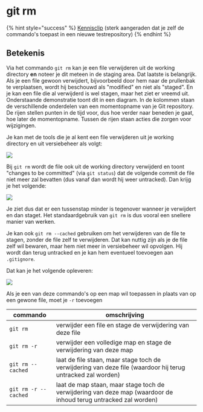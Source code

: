 # git rm

{% hint style="success" %}
[Kennisclip](https://ap.cloud.panopto.eu/Panopto/Pages/Viewer.aspx?id=0f6dbb0a-5ff6-4d8a-8202-ad9d00e19ca3) (sterk aangeraden dat je zelf de commando's toepast in een nieuwe testrepository)
{% endhint %}

## Betekenis

Via het commando `git rm` kan je een file verwijderen uit de working directory **en** noteer je dit meteen in de staging area. Dat laatste is belangrijk. Als je een file gewoon verwijdert, bijvoorbeeld door hem naar de prullenbak te verplaatsen, wordt hij beschouwd als "modified" en niet als "staged". En je kan een file die al verwijderd is wel stagen, maar het ziet er vreemd uit. Onderstaande demonstratie toont dit in een diagram. In de kolommen staan de verschillende onderdelen van een momentopname van je Git repository. De rijen stellen punten in de tijd voor, dus hoe verder naar beneden je gaat, hoe later de momentopname. Tussen de rijen staan acties die zorgen voor wijzigingen.

Je kan met de tools die je al kent een file verwijderen uit je working directory en uit versiebeheer als volgt:

![](https://github.com/AP-IT-GH/gitbook-microdegree-backend/blob/main/.gitbook/assets/Screenshot%20from%202021-09-09%2009-04-49.png)

Bij `git rm` wordt de file ook uit de working directory verwijderd en toont "changes to be committed" (via `git status`) dat de volgende commit de file niet meer zal bevatten (dus vanaf dan wordt hij weer untracked). Dan krijg je het volgende:

![](https://github.com/AP-IT-GH/gitbook-microdegree-backend/blob/main/.gitbook/assets/Screenshot%20from%202021-09-09%2009-06-18.png)

Je ziet dus dat er een tussenstap minder is tegenover wanneer je verwijdert en dan staget. Het standaardgebruik van `git rm` is dus vooral een snellere manier van werken.

Je kan ook `git rm --cached` gebruiken om het verwijderen van de file te stagen, zonder de file zelf te verwijderen. Dat kan nuttig zijn als je de file zelf wil bewaren, maar hem niet meer in versiebeheer wil opvolgen. Hij wordt dan terug untracked en je kan hem eventueel toevoegen aan `.gitignore`.

Dat kan je het volgende opleveren:

![](https://github.com/AP-IT-GH/gitbook-microdegree-backend/blob/main/.gitbook/assets/Screenshot%20from%202021-09-09%2009-07-03.png)

Als je een van deze commando's op een map wil toepassen in plaats van op een gewone file, moet je `-r` toevoegen

| commando             | omschrijving                                                                                                    |
| -------------------- | --------------------------------------------------------------------------------------------------------------- |
| `git rm`             | verwijder een file en stage de verwijdering van deze file                                                       |
| `git rm -r`          | verwijder een volledige map en stage de verwijdering van deze map                                               |
| `git rm --cached`    | laat de file staan, maar stage toch de verwijdering van deze file (waardoor hij terug untracked zal worden)     |
| `git rm -r --cached` | laat de map staan, maar stage toch de verwijdering van deze map (waardoor de inhoud terug untracked zal worden) |
